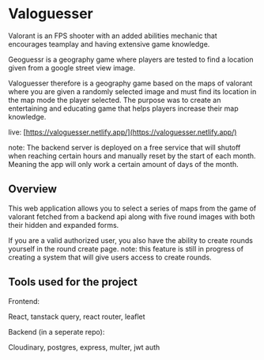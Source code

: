 # Valoguesser

Valorant is an FPS shooter with an added abilities mechanic that encourages teamplay and having extensive game knowledge.

Geoguessr is a geography game where players are tested to find a location given from a google street view image.

Valoguesser therefore is a geography game based on the maps of valorant where you are given a randomly selected image and must find its location in the map mode the player selected. The purpose was to create an entertaining and educating game that helps players increase their map knowledge. 

live: [https://valoguesser.netlify.app/](https://valoguesser.netlify.app/)

note: The backend server is deployed on a free service that will shutoff when reaching certain hours and manually reset by the start of each month. Meaning the app will only work a certain amount of days of the month.

## Overview

This web application allows you to select a series of maps from the game of valorant fetched from a backend api along with five round images with both their hidden and expanded forms.

If you are a valid authorized user, you also have the ability to create rounds yourself in the round create page. note: this feature is still in progress of creating a system that will give users access to create rounds.

## Tools used for the project

Frontend: 

React, tanstack query, react router, leaflet

Backend (in a seperate repo): 

Cloudinary, postgres, express, multer, jwt auth
